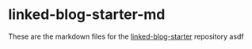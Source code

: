 # linked-blog-starter-md
These are the markdown files for the [linked-blog-starter](https://github.com/matthewwong525/linked-blog-starter) repository asdf
